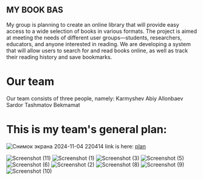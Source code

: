 ## MY BOOK BAS
My group is planning to create an online library that will provide easy access to a wide selection of books in various formats. The project is aimed at meeting the needs of different user groups—students, researchers, educators, and anyone interested in reading. We are developing a system that will allow users to search for and read books online, as well as track their reading history and save bookmarks.

# Our team
Our team consists of three people, namely:
Karmyshev Abiy
Allonbaev Sardor
Tashmatov Bekmamat

# This is my team's general plan:
![Снимок экрана 2024-11-04 220414](https://github.com/user-attachments/assets/b06d0bab-9cbb-4ba1-98f1-4ffe63e1d0cb)
link is here: [plan](https://www.figma.com/board/nff6u4ZaHH78uIwsFE6C8H/Untitled?node-id=0-1&t=GpElfvKa6EFPdJJy-1)

![Screenshot (11)](https://github.com/user-attachments/assets/94975437-6b4f-4450-a156-ed97a84719f4)
![Screenshot (1)](https://github.com/user-attachments/assets/f1fc4aa9-15bb-47be-ada8-144cdfd7bf49)
![Screenshot (3)](https://github.com/user-attachments/assets/5271d2cc-4b73-4c15-90fd-653440d0776d)
![Screenshot (5)](https://github.com/user-attachments/assets/f5b73ed7-d09c-488c-8bd5-f1758ce24de1)
![Screenshot (6)](https://github.com/user-attachments/assets/baf46d5a-7386-4a7f-acf1-131842f6d2fd)
![Screenshot (2)](https://github.com/user-attachments/assets/9d98fb8f-6471-441e-9a61-f4816741283d)
![Screenshot (8)](https://github.com/user-attachments/assets/4a5e2a6b-6c42-443d-b95f-d2713f0109b9)
![Screenshot (9)](https://github.com/user-attachments/assets/b2e066f7-81c1-44dc-9d44-07a13c4c0684)
![Screenshot (10)](https://github.com/user-attachments/assets/be9ca203-9fe5-43ef-a20a-1a880b39ef54)


